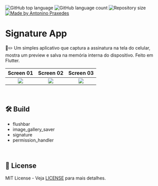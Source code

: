 <p align="left">
  <img alt="GitHub top language" src="https://img.shields.io/github/languages/top/apfjunior/signature-app">
  <img alt="GitHub language count" src="https://img.shields.io/github/languages/count/apfjunior/signature-app">
  <img alt="Repository size" src="https://img.shields.io/github/repo-size/apfjunior/signature-app">
  <a href="https://github.com/apfjunior">
    <img alt="Made by Antonino Praxedes" src="https://img.shields.io/badge/created%20by-Antonino%20Praxedes-blue">
  </a>
</p>

# Signature App

📱✏️ Um simples aplicativo que captura a assinatura na tela do celular, mostra um preview e salva na memória interna do dispositivo. Feito em Flutter.

Screen 01          |  Screen 02          |  Screen 03
:-------------------------:|:-------------------------:|:-------------------------:|
![](https://i.ibb.co/rmvn5cs/1.jpg) |  ![](https://i.ibb.co/LQRRgV5/2.jpg)  |  ![](https://i.ibb.co/HtkR3z2/3.jpg)

&nbsp;

## :hammer_and_wrench: Build
- flushbar
- image_gallery_saver
- signature
- permission_handler

&nbsp;

## :memo:  License

MIT License - Veja [LICENSE](https://opensource.org/licenses/MIT) para mais detalhes.
